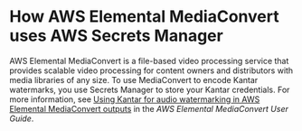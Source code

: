 # How AWS Elemental MediaConvert uses AWS Secrets Manager<a name="integrating_how-services-use-secrets_EMClong"></a>

AWS Elemental MediaConvert is a file\-based video processing service that provides scalable video processing for content owners and distributors with media libraries of any size\. To use MediaConvert to encode Kantar watermarks, you use Secrets Manager to store your Kantar credentials\. For more information, see [Using Kantar for audio watermarking in AWS Elemental MediaConvert outputs](https://docs.aws.amazon.com/mediaconvert/latest/ug/kantar-watermarking.html) in the *AWS Elemental MediaConvert User Guide*\.